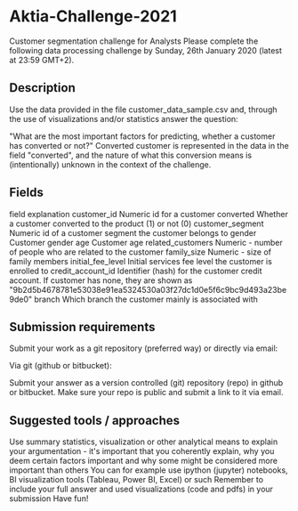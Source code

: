 # Aktia-Challenge-2021

Customer segmentation challenge for Analysts
Please complete the following data processing challenge by Sunday, 26th January 2020 (latest at 23:59 GMT+2).

## Description
Use the data provided in the file customer_data_sample.csv and, through the use of visualizations and/or statistics answer the question:

"What are the most important factors for predicting, whether a customer has converted or not?"
Converted customer is represented in the data in the field "converted", and the nature of what this conversion means is (intentionally) unknown in the context of the challenge.

## Fields
field	explanation
customer_id	Numeric id for a customer
converted	Whether a customer converted to the product (1) or not (0)
customer_segment	Numeric id of a customer segment the customer belongs to
gender	Customer gender
age	Customer age
related_customers	Numeric - number of people who are related to the customer
family_size	Numeric - size of family members
initial_fee_level	Initial services fee level the customer is enrolled to
credit_account_id	Identifier (hash) for the customer credit account. If customer has none, they are shown as "9b2d5b4678781e53038e91ea5324530a03f27dc1d0e5f6c9bc9d493a23be9de0"
branch	Which branch the customer mainly is associated with

## Submission requirements
Submit your work as a git repository (preferred way) or directly via email:

Via git (github or bitbucket):

Submit your answer as a version controlled (git) repository (repo) in github or bitbucket. Make sure your repo is public and submit a link to it via email.

## Suggested tools / approaches

Use summary statistics, visualization or other analytical means to explain your argumentation - it's important that you coherently explain, why you deem certain factors important and why some might be considered more important than others
You can for example use ipython (jupyter) notebooks, BI visualization tools (Tableau, Power BI, Excel) or such
Remember to include your full answer and used visualizations (code and pdfs) in your submission
Have fun!
